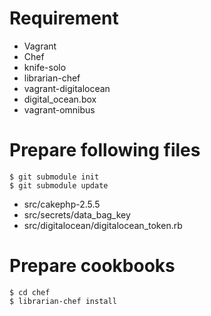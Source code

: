 # Requirement

* Vagrant
* Chef
* knife-solo
* librarian-chef
* vagrant-digitalocean
* digital_ocean.box
* vagrant-omnibus


# Prepare following files

    $ git submodule init
    $ git submodule update

* src/cakephp-2.5.5
* src/secrets/data_bag_key
* src/digitalocean/digitalocean_token.rb


# Prepare cookbooks

    $ cd chef
    $ librarian-chef install
